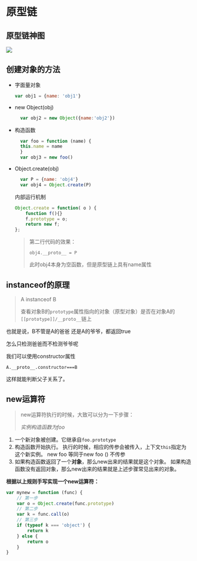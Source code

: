 # 原型链

## 原型链神图

![](https://blog-1257919906.cos.ap-guangzhou.myqcloud.com/image/notes/js-%E5%8E%9F%E5%9E%8B1.jpg)



## 创建对象的方法

- 字面量对象

  ```js
  var obj1 = {name: 'obj1'}
  ```

- new Object(obj)

    ```js
      var obj2 = new Object({name:'obj2'})
    ```

- 构造函数

    ```js
      var foo = function (name) {
      this.name = name
      }
      var obj3 = new foo()
    ```

- Object.create(obj)

    ```js
      var P = {name: 'obj4'}
      var obj4 = Object.create(P)
    ```

    内部运行机制

    ```js
    Object.create = function( o ) {
        function f(){}
        f.prototype = o;
        return new f;
    };
    ```

  > 第二行代码的效果：
  >
  > `obj4.__proto__ = P`
  >
  > 此时obj4本身为空函数，但是原型链上具有name属性

## instanceof的原理

> A instanceof B
>
> 查看对象B的`prototype`属性指向的对象（原型对象）是否在对象A的`[[prototype]]/__proto__`链上

也就是说，B不管是A的爸爸 还是A的爷爷，都返回true

怎么只检测爸爸而不检测爷爷呢

我们可以使用constructor属性

`A.__proto__.constructor===B`

这样就能判断父子关系了。

## new运算符 

> new运算符执行的时候，大致可以分为一下步骤：  
>
> *实例构造函数为foo*

1. 一个新对象被创建。它继承自`foo.prototype`
2. 构造函数开始执行。
   执行的时候，相应的传参会被传入，上下文`this`指定为这个新实例。
   new foo 等同于new foo () 不传参
3. 如果构造函数返回了一个**对象**，那么new出来的结果就是这个对象。
   如果构造函数没有返回对象，那么new出来的结果就是上述步骤常见出来的对象。

**根据以上规则手写实现一个new运算符：**

```javascript
var mynew = function (func) {
    // 第一步
    var o = Object.create(func.prototype)
    // 第二步
    var k = func.call(o)
    // 第三步
    if (typeof k === 'object') {
        return k
    } else {
        return o
    }
}
```

